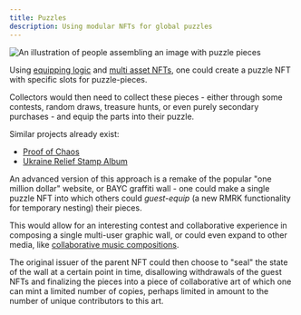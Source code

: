 ```yaml
---
title: Puzzles
description: Using modular NFTs for global puzzles
---
```


![An illustration of people assembling an image with puzzle
pieces](../../../../assets/puzzle.png)

Using [equipping logic](/explanations/nft_legos/equippable) and [multi asset
NFTs](/explanations/nft_legos/equippable), one could create a puzzle NFT with
specific slots for puzzle-pieces.

Collectors would then need to collect these pieces - either through some
contests, random draws, treasure hunts, or even purely secondary purchases - and
equip the parts into their puzzle.

Similar projects already exist:

- [Proof of Chaos](https://proofofchaos.app/)
- [Ukraine Relief Stamp Album](https://twitter.com/StampForUkraine)

An advanced version of this approach is a remake of the popular "one million
dollar" website, or BAYC graffiti wall - one could make a single puzzle NFT into
which others could _guest-equip_ (a new RMRK functionality for temporary
nesting) their pieces. 

This would allow for an interesting contest and collaborative experience in
composing a single multi-user graphic wall, or could even expand to other media,
like [collaborative music compositions](/explanations/usecases/collabmusic).

The original issuer of the parent NFT could then choose to "seal" the state of
the wall at a certain point in time, disallowing withdrawals of the guest NFTs
and finalizing the pieces into a piece of collaborative art of which one can
mint a limited number of copies, perhaps limited in amount to the number of
unique contributors to this art.
